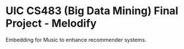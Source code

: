 # UIC CS483 (Big Data Mining) Final Project - Melodify

Embedding for Music to enhance recommender systems.

